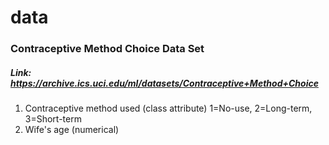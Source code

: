 # data
### Contraceptive Method Choice Data Set 
##### Link: https://archive.ics.uci.edu/ml/datasets/Contraceptive+Method+Choice

1. Contraceptive method used (class attribute) 1=No-use, 2=Long-term, 3=Short-term
2. Wife's age (numerical)
